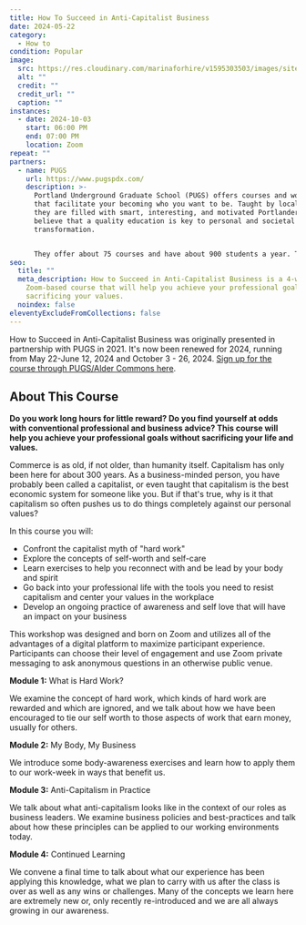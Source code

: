 ```yaml
---
title: How To Succeed in Anti-Capitalist Business
date: 2024-05-22
category:
  - How to
condition: Popular
image:
  src: https://res.cloudinary.com/marinaforhire/v1595303503/images/site/marina-two-tone-wall.jpg
  alt: ""
  credit: ""
  credit_url: ""
  caption: ""
instances:
  - date: 2024-10-03
    start: 06:00 PM
    end: 07:00 PM
    location: Zoom
repeat: ""
partners:
  - name: PUGS
    url: https://www.pugspdx.com/
    description: >-
      Portland Underground Graduate School (PUGS) offers courses and workshops
      that facilitate your becoming who you want to be. Taught by local experts,
      they are filled with smart, interesting, and motivated Portlanders. They
      believe that a quality education is key to personal and societal
      transformation.


      They offer about 75 courses and have about 900 students a year. They are not part of the restrictive, bureaucratic, and expensive university “educational-industrial complex.” No degrees or certificates. No university credit. And proudly so. As a matter of social justice, their mission is to allow everyone a chance to keeping learning debt-free through their Radical Pricing Policy. Hope to see you in class!
seo:
  title: ""
  meta_description: How to Succeed in Anti-Capitalist Business is a 4-week
    Zoom-based course that will help you achieve your professional goals without
    sacrificing your values.
  noindex: false
eleventyExcludeFromCollections: false
---
```

How to Succeed in Anti-Capitalist Business was originally presented in partnership with PUGS in 2021. It's now been renewed for 2024, running from May 22-June 12, 2024 and October 3 - 26, 2024. [Sign up for the course through PUGS/Alder Commons here](https://app.aldercommons.org/program/anticapitalistbusiness-2).

## About This Course

**Do you work long hours for little reward? Do you find yourself at odds with conventional professional and business advice? This course will help you achieve your professional goals without sacrificing your life and values.**

Commerce is as old, if not older, than humanity itself. Capitalism has only been here for about 300 years. As a business-minded person, you have probably been called a capitalist, or even taught that capitalism is the best economic system for someone like you. But if that's true, why is it that capitalism so often pushes us to do things completely against our personal values?

In this course you will:

* Confront the capitalist myth of "hard work"
* Explore the concepts of self-worth and self-care
* Learn exercises to help you reconnect with and be lead by your body and spirit
* Go back into your professional life with the tools you need to resist capitalism and center your values in the workplace
* Develop an ongoing practice of awareness and self love that will have an impact on your business

This workshop was designed and born on Zoom and utilizes all of the advantages of a digital platform to maximize participant experience. Participants can choose their level of engagement and use Zoom private messaging to ask anonymous questions in an otherwise public venue.

**Module 1:** What is Hard Work?

We examine the concept of hard work, which kinds of hard work are rewarded and which are ignored, and we talk about how we have been encouraged to tie our self worth to those aspects of work that earn money, usually for others.

**Module 2:** My Body, My Business

We introduce some body-awareness exercises and learn how to apply them to our work-week in ways that benefit us.

**Module 3:** Anti-Capitalism in Practice

We talk about what anti-capitalism looks like in the context of our roles as business leaders. We examine business policies and best-practices and talk about how these principles can be applied to our working environments today.

**Module 4:** Continued Learning

We convene a final time to talk about what our experience has been applying this knowledge, what we plan to carry with us after the class is over as well as any wins or challenges. Many of the concepts we learn here are extremely new or, only recently re-introduced and we are all always growing in our awareness.
